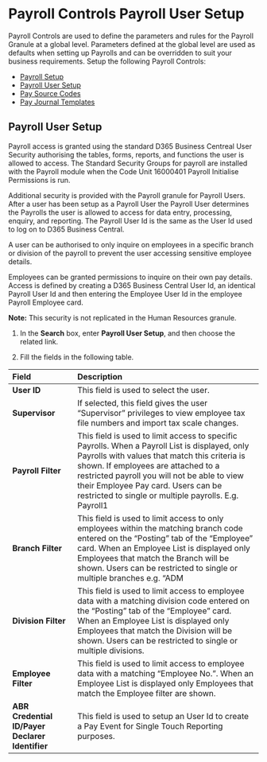# Payroll Controls Payroll User Setup

Payroll Controls are used to define the parameters and rules for the Payroll Granule at a global level.  Parameters defined at the global level are used as defaults when setting up Payrolls and can be overridden to suit your business requirements. Setup the following Payroll Controls:
                                                                                         
* [Payroll Setup](au-payroll-setup-payroll-controls-payroll-setup.md)
* [Payroll User Setup](#payroll-user-setup) 
* [Pay Source Codes](au-payroll-setup-payroll-controls-pay-source-codes.md)
* [Pay Journal Templates](au-payroll-setup-payroll-controls-pay-journal-templates.md)

## Payroll User Setup

Payroll access is granted using the standard D365 Business Centreal User Security authorising the tables, forms, reports, and functions the user is allowed to access.   The Standard Security Groups for payroll are installed with the Payroll module when the Code Unit 16000401 Payroll Initialise Permissions is run.

Additional security is provided with the Payroll granule for Payroll Users.  After a user has been setup as a Payroll User  the Payroll User determines the Payrolls the user is allowed to access for data entry, processing, enquiry, and reporting.  The Payroll User Id is the same as the User Id used to log on to D365 Business Central.

A user can be authorised to only inquire on employees in a specific branch or division of the payroll to prevent the user accessing sensitive employee details.

Employees can be granted permissions to inquire on their own pay details.  Access is defined by creating a D365 Business Central User Id, an identical Payroll User Id and then entering the Employee User Id in the employee Payroll Employee card.

**Note:**  This security is not replicated in the Human Resources granule.

1. In the **Search** box, enter **Payroll User Setup**, and then choose the related link. 

2. Fill the fields in the following table.

|Field|Description|  
| :--- | :--- |  
|**User ID**| This field is used to select the user.
|**Supervisor**|	If selected, this field gives the user “Supervisor” privileges to view employee tax file numbers and import tax scale changes.
|**Payroll Filter**|	This field is used to limit access to specific Payrolls.  When a Payroll List is displayed, only Payrolls with values that match this criteria is shown.  If employees are attached to a restricted payroll you will not be able to view their Employee Pay card.  Users can be restricted to single or multiple payrolls. E.g. Payroll1|Payroll2
|**Branch Filter**|	This field is used to limit access to only employees within the matching branch code entered on the “Posting” tab of the “Employee” card.  When an Employee List is displayed only Employees that match the Branch will be shown.  Users can be restricted to single or multiple branches e.g. “ADM|FIN”
|**Division Filter**|	This field is used to limit access to employee data with a matching division code entered on the “Posting” tab of the “Employee” card.  When an Employee List is displayed only Employees that match the Division will be shown.  Users can be restricted to single or multiple divisions.
|**Employee Filter**|	This field is used to limit access to employee data with a matching “Employee No.”.  When an Employee List is displayed only Employees that match the Employee filter are shown.
|**ABR Credential ID/Payer Declarer Identifier**| This field is used to setup an User Id to create a Pay Event for Single Touch Reporting purposes.
